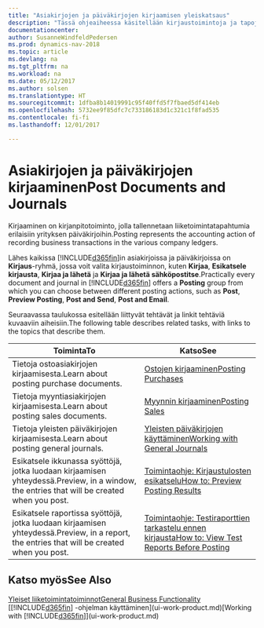 ```yaml
---
title: "Asiakirjojen ja päiväkirjojen kirjaamisen yleiskatsaus"
description: "Tässä ohjeaiheessa käsitellään kirjaustoimintoja ja tapoja, joilla voit kirjata asiakirjat ja päiväkirjat."
documentationcenter: 
author: SusanneWindfeldPedersen
ms.prod: dynamics-nav-2018
ms.topic: article
ms.devlang: na
ms.tgt_pltfrm: na
ms.workload: na
ms.date: 05/12/2017
ms.author: solsen
ms.translationtype: HT
ms.sourcegitcommit: 1dfba8b14019991c95f40ffd5f7fbaed5df414eb
ms.openlocfilehash: 5732ee9f85dfc7c733186183d1c321c1f8fad535
ms.contentlocale: fi-fi
ms.lasthandoff: 12/01/2017

---
```

# <a name="post-documents-and-journals"></a><span data-ttu-id="12a8c-103">Asiakirjojen ja päiväkirjojen kirjaaminen</span><span class="sxs-lookup"><span data-stu-id="12a8c-103">Post Documents and Journals</span></span>
<span data-ttu-id="12a8c-104">Kirjaaminen on kirjanpitotoiminto, jolla tallennetaan liiketoimintatapahtumia erilaisiin yrityksen päiväkirjoihin.</span><span class="sxs-lookup"><span data-stu-id="12a8c-104">Posting represents the accounting action of recording business transactions in the various company ledgers.</span></span>

<span data-ttu-id="12a8c-105">Lähes kaikissa [!INCLUDE[d365fin](includes/d365fin_md.md)]in asiakirjoissa ja päiväkirjoissa on **Kirjaus**-ryhmä, jossa voit valita kirjaustoiminnon, kuten **Kirjaa**, **Esikatsele kirjausta**, **Kirjaa ja lähetä** ja **Kirjaa ja lähetä sähköpostitse**.</span><span class="sxs-lookup"><span data-stu-id="12a8c-105">Practically every document and journal in [!INCLUDE[d365fin](includes/d365fin_md.md)] offers a **Posting** group from which you can choose between different posting actions, such as **Post**, **Preview Posting**, **Post and Send**, **Post and Email**.</span></span>

<span data-ttu-id="12a8c-106">Seuraavassa taulukossa esitellään liittyvät tehtävät ja linkit tehtäviä kuvaaviin aiheisiin.</span><span class="sxs-lookup"><span data-stu-id="12a8c-106">The following table describes related tasks, with links to the topics that describe them.</span></span>

| <span data-ttu-id="12a8c-107">Toiminta</span><span class="sxs-lookup"><span data-stu-id="12a8c-107">To</span></span> | <span data-ttu-id="12a8c-108">Katso</span><span class="sxs-lookup"><span data-stu-id="12a8c-108">See</span></span> |
| --- | --- |
| <span data-ttu-id="12a8c-109">Tietoja ostoasiakirjojen kirjaamisesta.</span><span class="sxs-lookup"><span data-stu-id="12a8c-109">Learn about posting purchase documents.</span></span> |[<span data-ttu-id="12a8c-110">Ostojen kirjaaminen</span><span class="sxs-lookup"><span data-stu-id="12a8c-110">Posting Purchases</span></span>](ui-post-purchases.md) |
| <span data-ttu-id="12a8c-111">Tietoja myyntiasiakirjojen kirjaamisesta.</span><span class="sxs-lookup"><span data-stu-id="12a8c-111">Learn about posting sales documents.</span></span> |[<span data-ttu-id="12a8c-112">Myynnin kirjaaminen</span><span class="sxs-lookup"><span data-stu-id="12a8c-112">Posting Sales</span></span>](ui-post-sales.md) |
| <span data-ttu-id="12a8c-113">Tietoja yleisten päiväkirjojen kirjaamisesta.</span><span class="sxs-lookup"><span data-stu-id="12a8c-113">Learn about posting general journals.</span></span> |[<span data-ttu-id="12a8c-114">Yleisten päiväkirjojen käyttäminen</span><span class="sxs-lookup"><span data-stu-id="12a8c-114">Working with General Journals</span></span>](ui-work-general-journals.md) |
| <span data-ttu-id="12a8c-115">Esikatsele ikkunassa syöttöjä, jotka luodaan kirjaamisen yhteydessä.</span><span class="sxs-lookup"><span data-stu-id="12a8c-115">Preview, in a window, the entries that will be created when you post.</span></span> |[<span data-ttu-id="12a8c-116">Toimintaohje: Kirjaustulosten esikatselu</span><span class="sxs-lookup"><span data-stu-id="12a8c-116">How to: Preview Posting Results</span></span>](ui-how-preview-post-results.md) |
| <span data-ttu-id="12a8c-117">Esikatsele raportissa syöttöjä, jotka luodaan kirjaamisen yhteydessä.</span><span class="sxs-lookup"><span data-stu-id="12a8c-117">Preview, in a report, the entries that will be created when you post.</span></span> |[<span data-ttu-id="12a8c-118">Toimintaohje: Testiraporttien tarkastelu ennen kirjausta</span><span class="sxs-lookup"><span data-stu-id="12a8c-118">How to: View Test Reports Before Posting</span></span>](ui-how-view-test-reports-posting.md) |

## <a name="see-also"></a><span data-ttu-id="12a8c-119">Katso myös</span><span class="sxs-lookup"><span data-stu-id="12a8c-119">See Also</span></span>
[<span data-ttu-id="12a8c-120">Yleiset liiketoimintatoiminnot</span><span class="sxs-lookup"><span data-stu-id="12a8c-120">General Business Functionality</span></span>](ui-across-business-areas.md)  
<span data-ttu-id="12a8c-121">[[!INCLUDE[d365fin](includes/d365fin_md.md)] -ohjelman käyttäminen](ui-work-product.md)</span><span class="sxs-lookup"><span data-stu-id="12a8c-121">[Working with [!INCLUDE[d365fin](includes/d365fin_md.md)]](ui-work-product.md)</span></span>


